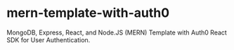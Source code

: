 # mern-template-with-auth0
MongoDB, Express, React, and Node.JS (MERN) Template with Auth0 React SDK for User Authentication.

